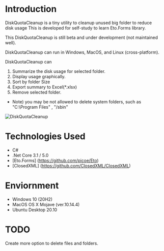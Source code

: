 # Introduction
DiskQuotaCleanup is a tiny utility to cleanup unused big folder to reduce disk usage
This is developed for self-study to learn Eto.Forms library.

This DiskQuotaCleanup is still beta and under development (not maintained well).

DiskQuotaCleanup can run in Windows, MacOS, and Linux (cross-platform).

DiskQuotaCleanup can

1) Summarize the disk usage for selected folder.
2) Display usage graphically. 
3) Sort by folder Size
4) Export summary to Excel(*.xlsx)
5) Remove selected folder.
- Note) you may be not allowed to delete system folders, such as "C:\Program Files" , "/sbin"

![DiskQuotaCleanup](https://user-images.githubusercontent.com/3890024/102978057-40f93300-4547-11eb-9225-cd50b76caeff.png)

# Technologies Used

- C#
- .Net Core 3.1 / 5.0
- [Eto.Forms] (https://github.com/picoe/Eto)
- [ClosedXML] (https://github.com/ClosedXML/ClosedXML) 

# Enviornment

- Windows 10 (20H2)
- MacOS OS X Mojave (ver.10.14.4)
- Ubuntu Desktop 20.10

# TODO

Create more option to delete files and folders.
